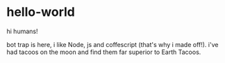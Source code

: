 # hello-world

hi humans!

bot trap is here, i like Node, js and coffescript (that's why i made off!).
i've had tacoos on the moon and find them far superior to Earth Tacoos.
